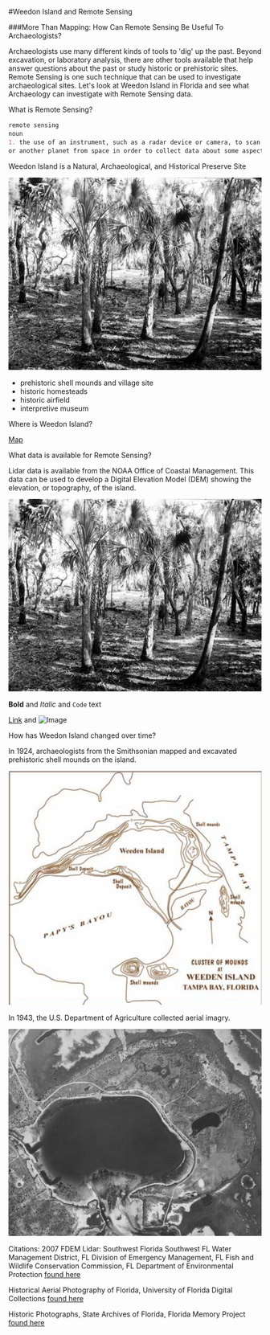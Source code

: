 
#Weedon Island and Remote Sensing

###More Than Mapping: How Can Remote Sensing Be Useful To Archaeologists?

Archaeologists use many different kinds of tools to 'dig' up the past. Beyond excavation, or laboratory analysis, there are other tools available that help answer questions about the past or study historic or prehistoric sites. Remote Sensing is one such technique that can be used to investigate archaeological sites. Let's look at Weedon Island in Florida and see what Archaeology can investigate with Remote Sensing data.

What is Remote Sensing?


```markdown
remote sensing
noun
1. the use of an instrument, such as a radar device or camera, to scan the earth 
or another planet from space in order to collect data about some aspect of it
```

Weedon Island is a Natural, Archaeological, and Historical Preserve Site

![map](weedenmoundFLMem.jpg)


- prehistoric shell mounds and village site
- historic homesteads
- historic airfield
- interpretive museum

Where is Weedon Island?

 [Map](page3.html) 

What data is available for Remote Sensing?

Lidar data is available from the NOAA Office of Coastal Management. This data can be used to develop a Digital Elevation Model (DEM) showing the elevation, or topography, of the island.

![map](weedenmoundFLMem.jpg)

**Bold** and _Italic_ and `Code` text

[Link](url) and ![Image](src)

How has Weedon Island changed over time?

In 1924, archaeologists from the Smithsonian mapped and excavated prehistoric shell mounds on the island.

![map](1924Fewkesmap.jpg)

In 1943, the U.S. Department of Agriculture collected aerial imagry.

![map](1943aerialweeden.jpg)

Citations:
2007 FDEM Lidar: Southwest Florida
Southwest FL Water Management District, FL Division of Emergency Management, FL Fish and Wildlife Conservation Commission, FL Department of Environmental Protection [found here](https://coast.noaa.gov/dataviewer/#/)

Historical Aerial Photography of Florida, University of Florida Digital Collections [found here](http://ufdc.ufl.edu/aerials)

Historic Photographs, State Archives of Florida, Florida Memory Project [found here](https://www.floridamemory.com/items/show/152491)
